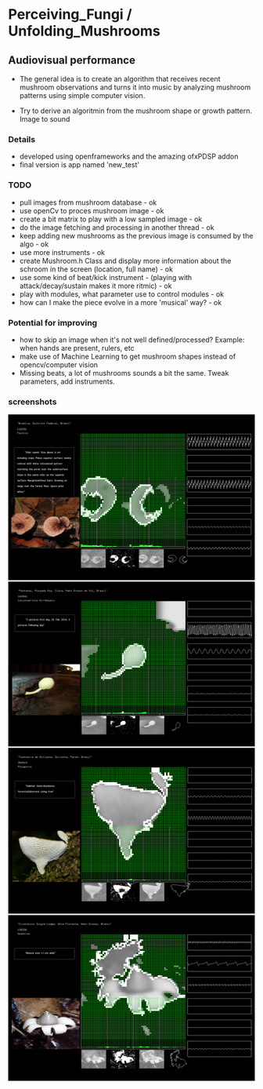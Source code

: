 # Perceiving_Fungi / Unfolding_Mushrooms

## Audiovisual performance

* The general idea is to create an algorithm that receives recent mushroom observations and turns it into music by analyzing mushroom patterns using simple computer vision.

* Try to derive an algoritmin from the mushroom shape or growth pattern. Image to sound

### Details
* developed using openframeworks and the amazing ofxPDSP addon
* final version is app named 'new_test'

### TODO
* pull images from mushroom database - ok
* use openCv to proces mushroom image - ok
* create a bit matrix to play with a low sampled image - ok
* do the image fetching and processing in another thread - ok
* keep adding new mushrooms as the previous image is consumed by the algo - ok
* use more instruments - ok
* create Mushroom.h Class and display more information about the schroom in the screen (location, full name) - ok
* use some kind of beat/kick instrument - (playing with attack/decay/sustain makes it more ritmic) - ok
* play with modules, what parameter use to control modules - ok
* how can I make the piece evolve in a more 'musical' way? - ok

### Potential for improving
* how to skip an image when it's not well defined/processed? Example: when hands are present, rulers, etc
* make use of Machine Learning to get mushroom shapes instead of opencv/computer vision
* Missing beats, a lot of mushrooms sounds a bit the same. Tweak parameters, add instruments.

### screenshots
![Screenshot](/mushroom_1.png?raw=true "screen shot 1")
![Screenshot](/mushroom_2.png?raw=true "screen shot 2")
![Screenshot](/mushroom_3.png?raw=true "screen shot 3")
![Screenshot](/mushroom_4.png?raw=true "screen shot 4")
